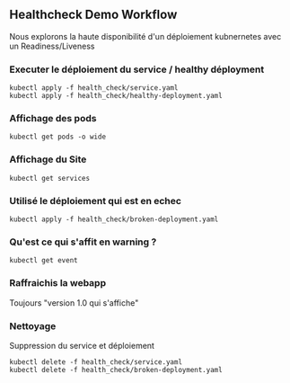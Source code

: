 ## Healthcheck Demo Workflow
Nous explorons la haute disponibilité d'un déploiement kubnernetes avec un Readiness/Liveness


### Executer le déploiement du service / healthy déployment  
```
kubectl apply -f health_check/service.yaml
kubectl apply -f health_check/healthy-deployment.yaml
```
### Affichage des pods
```
kubectl get pods -o wide
```
### Affichage du Site 
```
kubectl get services
```
### Utilisé le déploiement qui est en echec
```
kubectl apply -f health_check/broken-deployment.yaml
```

### Qu'est ce qui s'affit en warning ?
```
kubectl get event
```
### Raffraichis la webapp 
Toujours "version 1.0 qui s'affiche" 

### Nettoyage

Suppression du service et déploiement
```
kubectl delete -f health_check/service.yaml
kubectl delete -f health_check/broken-deployment.yaml
```